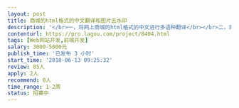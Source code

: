 ```yaml
---                
layout: post       
title: 商城的html格式的中文翻译和图片去水印           
description: '</br>一，将网上商城的html格式的中文进行多语种翻译</br></br>二，将html格式的图片进行去水印或删掉</br></br>以上功能需写进我的商城程序里面，使商城每次更新做到自动翻译和自动去除水印</br>'     
contenturl: https://pro.lagou.com/project/8404.html      
tags: [Web网站开发,前端开发]            
salary: 3000-5000元          
publish_time: '已发布 3 小时'         
start_time: '2018-06-13 09:25:32'           
review: 85人                   
apply: 2人                   
recommend: 0人                   
time_range: 1-2周              
status: 招募中                  
---                 
```

